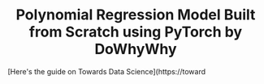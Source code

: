 <h1 align = 'center'>Polynomial Regression Model Built from Scratch using PyTorch by DoWhyWhy</h1>

[Here's the guide on Towards Data Science](https://toward